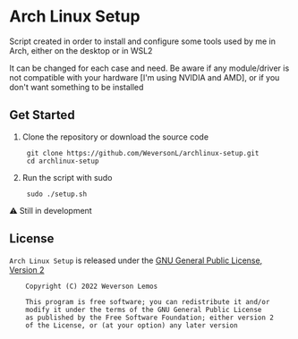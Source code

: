 # Arch Linux Setup

Script created in order to install and configure some tools used by me in Arch, either on the desktop or in WSL2

It can be changed for each case and need. Be aware if any module/driver is not compatible with your hardware [I'm using NVIDIA and AMD], or if you don't want something to be installed

## Get Started

1. Clone the repository or download the source code

        git clone https://github.com/WeversonL/archlinux-setup.git
        cd archlinux-setup

2. Run the script with sudo

        sudo ./setup.sh

⚠️ Still in development

## License

`Arch Linux Setup` is released under the [GNU General Public License, Version 2](LICENSE)
    
        Copyright (C) 2022 Weverson Lemos

        This program is free software; you can redistribute it and/or
        modify it under the terms of the GNU General Public License
        as published by the Free Software Foundation; either version 2
        of the License, or (at your option) any later version
